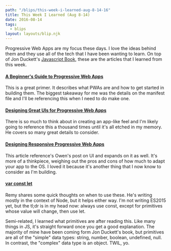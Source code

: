 ```yaml
---
path: "/blips/this-week-i-learned-aug-8-14-16"
title: This Week I Learned (Aug 8-14)
date: 2016-08-14
tags:
  - blips
layout: layouts/blip.njk
---
```


Progressive Web Apps are my focus these days. I love the ideas behind them and they use all of the tech that I have been wanting to learn. On top of Jon Duckett's [Javascript Book](http://www.javascriptbook.com), these are the articles that I learned from this week.

#### [A Beginner's Guide to Progressive Web Apps](https://www.smashingmagazine.com/2016/08/a-beginners-guide-to-progressive-web-apps/)

This is a great primer. It describes what PWAs are and how to get started in building them. The biggest takeaway for me was the details on the manifest file and I'll be referencing this when I need to do make one.

#### [Designing Great UIs for Progressive Web Apps](https://medium.com/@owencm/designing-great-uis-for-progressive-web-apps-dd38c1d20f7#.pejusrz5a)

There is so much to think about in creating an app-like feel and I'm likely going to reference this a thousand times until it's all etched in my memory. He covers so many great details to consider.

#### [Designing Responsive Progressive Web Apps](https://cloudfour.com/thinks/designing-responsive-progressive-web-apps)

This article reference's Owen's post on UI and expands on it as well. It's more of a thinkpiece, weighing out the pros and cons of how much to adapt your app to the OS. I loved it because it's another thing that I now know to consider as I'm building.

#### [var const let](https://remysharp.com/2016/08/09/var-const-let)

Remy shares some quick thoughts on when to use these. He's writing mostly in the context of Node, but it helps either way. I'm not writing ES2015 yet, but the tl;dr is in my head now: always use const, except for primitives whose value will change, then use let.

Semi-related, I learned what primitives are after reading this. Like many things in JS, it's straight forward once you get a good explanation. The majority of mine have been coming form Jon Duckett's book, but primitives are all of the "simple" data types: string, number, boolean, undefined, null. In contrast, the "complex" data type is an object. TWIL, yo.
